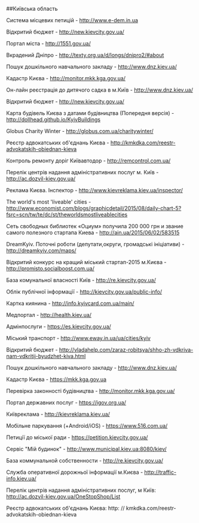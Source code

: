 ##Київська область

Система місцевих петицій - http://www.e-dem.in.ua  

Відкритий бюджет - http://new.kievcity.gov.ua/  

Портал міста - http://1551.gov.ua/  

Вкрадений Дніпро - http://texty.org.ua/d/longs/dnipro2/#about  

Пошук дошкільного навчального закладу - http://www.dnz.kiev.ua/  

Кадастр Києва - http://monitor.mkk.kga.gov.ua/  

Он-лайн реєстрація до дитячого садка в м.Київ - http://www.dnz.kiev.ua/  

Відкритий бюджет - http://new.kievcity.gov.ua/  

Карта будівель Києва з датами будівництва (Попередня версія) - http://dollhead.github.io/KyivBuildings  

Globus Charity Winter - http://globus.com.ua/charitywinter/  

Реєстр адвокатських об'єднань Києва - http://kmkdka.com/reestr-advokatskih-obiednan-kieva  

Контроль ремонту доріг Київавтодор - http://remcontrol.com.ua/  

Перелік центрів надання адміністративних послуг м. Київ - http://ac.dozvil-kiev.gov.ua/  

Реклама Києва.	Інспектор - http://www.kievreklama.kiev.ua/inspector/  

The world's most 'liveable' cities - http://www.economist.com/blogs/graphicdetail/2015/08/daily-chart-5?fsrc=scn/tw/te/dc/st/theworldsmostliveablecities  

Сеть свободных библиотек «Оциум» получила 200 000 грн и звание самого полезного стартапа Киева - http://ain.ua/2015/06/02/583515  

DreamKyiv. Поточні роботи (депутати,округи, громадські ініціативи) - http://dreamkyiv.com/maps/  

Відкритий конкурс на кращий міський стартап-2015 м.Києва - http://promisto.socialboost.com.ua/  

База комунальної власності Київ - http://re.kievcity.gov.ua/  

Облік публічної інформації - http://kievcity.gov.ua/public-info/  

Картка киянина - http://info.kyivcard.com.ua/main/  

Медпортал - http://health.kiev.ua/  

Адмінпослуги - https://es.kievcity.gov.ua/  

Міський транспорт - http://www.eway.in.ua/ua/cities/kyiv  

Відкритий бюджет - http://vladahelp.com/zaraz-robitsya/shho-zh-vdkriva-nam-vdkritij-byudzhet-kiva.html  

Пошук дошкільного навчального закладу - http://www.dnz.kiev.ua/  

Кадастр Києва - https://mkk.kga.gov.ua  

Перевірка законності будівництва - http://monitor.mkk.kga.gov.ua/  

Портал державних послуг - https://igov.org.ua/  

Київреклама - http://kievreklama.kiev.ua/  

Мобільне паркування  (+Android/iOS) - https://www.516.com.ua/  

Петиції до міської ради - https://petition.kievcity.gov.ua/  

Сервіс "Мій будинок" - http://www.municipal.kiev.ua:8080/kiev/  

База коммунальной собственности - http://re.kievcity.gov.ua/  

Служба оперативної дорожньої інформації м.Києва - http://traffic-info.kiev.ua/

Перелік центрів надання адміністративних послуг, м Київ: http://ac.dozvil-kiev.gov.ua/OneStopShop/List  

Реєстр адвокатських об'єднань Києва: http: // kmkdka.com/reestr-advokatskih-obiednan-kieva
